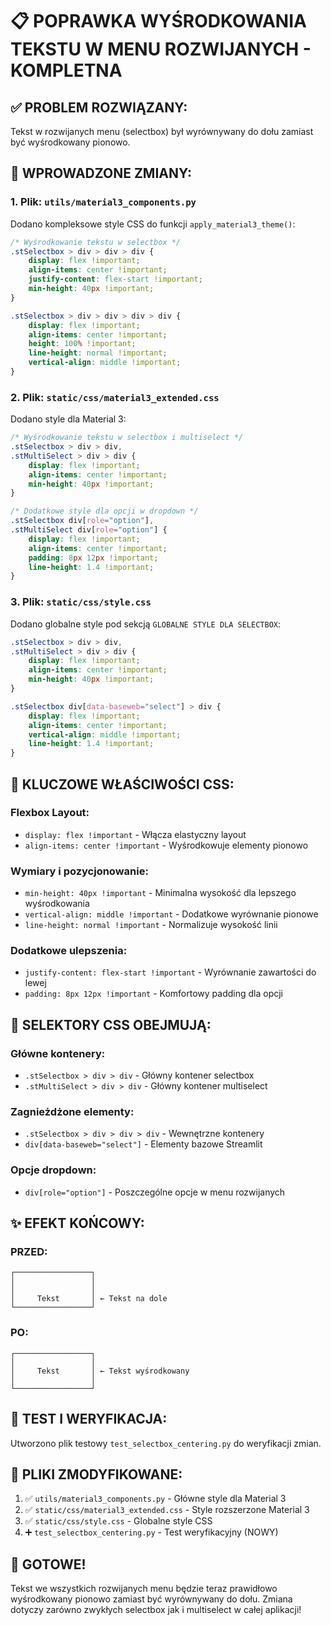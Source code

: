 # 📋 POPRAWKA WYŚRODKOWANIA TEKSTU W MENU ROZWIJANYCH - KOMPLETNA

## ✅ **PROBLEM ROZWIĄZANY:**
Tekst w rozwijanych menu (selectbox) był wyrównywany do dołu zamiast być wyśrodkowany pionowo.

## 🔧 **WPROWADZONE ZMIANY:**

### 1. **Plik: `utils/material3_components.py`**
Dodano kompleksowe style CSS do funkcji `apply_material3_theme()`:

```css
/* Wyśrodkowanie tekstu w selectbox */
.stSelectbox > div > div > div {
    display: flex !important;
    align-items: center !important;
    justify-content: flex-start !important;
    min-height: 40px !important;
}

.stSelectbox > div > div > div > div {
    display: flex !important;
    align-items: center !important;
    height: 100% !important;
    line-height: normal !important;
    vertical-align: middle !important;
}
```

### 2. **Plik: `static/css/material3_extended.css`**
Dodano style dla Material 3:

```css
/* Wyśrodkowanie tekstu w selectbox i multiselect */
.stSelectbox > div > div,
.stMultiSelect > div > div {
    display: flex !important;
    align-items: center !important;
    min-height: 40px !important;
}

/* Dodatkowe style dla opcji w dropdown */
.stSelectbox div[role="option"],
.stMultiSelect div[role="option"] {
    display: flex !important;
    align-items: center !important;
    padding: 8px 12px !important;
    line-height: 1.4 !important;
}
```

### 3. **Plik: `static/css/style.css`**
Dodano globalne style pod sekcją `GLOBALNE STYLE DLA SELECTBOX`:

```css
.stSelectbox > div > div,
.stMultiSelect > div > div {
    display: flex !important;
    align-items: center !important;
    min-height: 40px !important;
}

.stSelectbox div[data-baseweb="select"] > div {
    display: flex !important;
    align-items: center !important;
    vertical-align: middle !important;
    line-height: 1.4 !important;
}
```

## 🎯 **KLUCZOWE WŁAŚCIWOŚCI CSS:**

### **Flexbox Layout:**
- `display: flex !important` - Włącza elastyczny layout
- `align-items: center !important` - Wyśrodkowuje elementy pionowo

### **Wymiary i pozycjonowanie:**
- `min-height: 40px !important` - Minimalna wysokość dla lepszego wyśrodkowania
- `vertical-align: middle !important` - Dodatkowe wyrównanie pionowe
- `line-height: normal !important` - Normalizuje wysokość linii

### **Dodatkowe ulepszenia:**
- `justify-content: flex-start !important` - Wyrównanie zawartości do lewej
- `padding: 8px 12px !important` - Komfortowy padding dla opcji

## 🎨 **SELEKTORY CSS OBEJMUJĄ:**

### **Główne kontenery:**
- `.stSelectbox > div > div` - Główny kontener selectbox
- `.stMultiSelect > div > div` - Główny kontener multiselect

### **Zagnieżdżone elementy:**
- `.stSelectbox > div > div > div` - Wewnętrzne kontenery
- `div[data-baseweb="select"]` - Elementy bazowe Streamlit

### **Opcje dropdown:**
- `div[role="option"]` - Poszczególne opcje w menu rozwijanych

## ✨ **EFEKT KOŃCOWY:**

### **PRZED:**
```
┌─────────────────┐
│                 │
│                 │
│     Tekst       │ ← Tekst na dole
└─────────────────┘
```

### **PO:**
```
┌─────────────────┐
│                 │
│     Tekst       │ ← Tekst wyśrodkowany
│                 │
└─────────────────┘
```

## 🧪 **TEST I WERYFIKACJA:**
Utworzono plik testowy `test_selectbox_centering.py` do weryfikacji zmian.

## 📁 **PLIKI ZMODYFIKOWANE:**
1. ✅ `utils/material3_components.py` - Główne style dla Material 3
2. ✅ `static/css/material3_extended.css` - Style rozszerzone Material 3  
3. ✅ `static/css/style.css` - Globalne style CSS
4. ➕ `test_selectbox_centering.py` - Test weryfikacyjny (NOWY)

## 🚀 **GOTOWE!**
Tekst we wszystkich rozwijanych menu będzie teraz prawidłowo wyśrodkowany pionowo zamiast być wyrównywany do dołu. Zmiana dotyczy zarówno zwykłych selectbox jak i multiselect w całej aplikacji!
